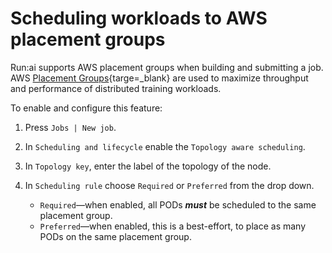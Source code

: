 # Scheduling workloads to AWS placement groups

Run:ai supports AWS placement groups when building and submitting a job. AWS [Placement Groups](https://docs.aws.amazon.com/AWSEC2/latest/UserGuide/placement-groups.html){targe=_blank} are used to maximize throughput and performance of distributed training workloads.

To enable and configure this feature:

1. Press `Jobs | New job`.
2. In `Scheduling and lifecycle` enable the `Topology aware scheduling`.
3. In `Topology key`, enter the label of the topology of the node.
4. In `Scheduling rule` choose `Required` or `Preferred` from the drop down.

    - `Required`&mdash;when enabled, all PODs ***must*** be scheduled to the same placement group.
    - `Preferred`&mdash;when enabled, this is a best-effort, to place as many PODs on the same placement group.
